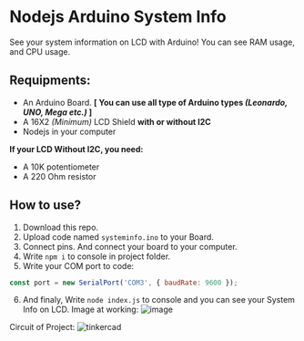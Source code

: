 # Nodejs Arduino System Info
See your system information on LCD with Arduino!
You can see RAM usage, and CPU usage.
## Requipments:
- An Arduino Board. **[ You can use all type of Arduino types *(Leonardo, UNO, Mega etc.)* ]**
- A 16X2 *(Minimum)* LCD Shield **with or without I2C**
- Nodejs in your computer

**If your LCD Without I2C, you need:**
- A 10K potentiometer 
- A 220 Ohm resistor 


## How to use?
1. Download this repo.
2. Upload code named `systeminfo.ino` to your Board.
3. Connect pins. And connect your board to your computer.
4. Write `npm i` to console in project folder.
5. Write your COM port to code:
```js
const port = new SerialPort('COM3', { baudRate: 9600 });
```
6. And finaly, Write `node index.js` to console and you can see your System Info on LCD.
Image at working:
![image](https://user-images.githubusercontent.com/70021050/147857017-f1ea1fb9-cfdc-4139-93a1-c50da9da4bb0.jpg)

Circuit of Project:
![tinkercad](https://user-images.githubusercontent.com/70021050/147857009-69643cf9-e338-4abb-81e5-e55f44b51196.png)

